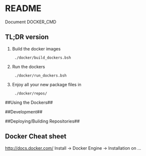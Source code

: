 # README #

Document
DOCKER_CMD

## TL;DR version ##
1. Build the docker images

        ./docker/build_dockers.bsh

2. Run the dockers

        ./docker/run_dockers.bsh

3. Enjoy all your new package files in

        ./docker/repos/

##Using the Dockers##

##Development##

##Deploying/Building Repositories##

## Docker Cheat sheet ##

http://docs.docker.com/ Install -> Docker Engine -> Installation on ...
